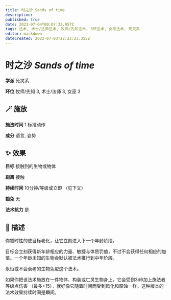 ```yaml
---
title: 时之沙 Sands of time
description: 
published: true
date: 2023-07-04T00:07:32.957Z
tags: 法术, 术士/法师法术, 牧师/先知法术, 3环法术, 女巫法术, 死灵系
editor: markdown
dateCreated: 2023-07-03T22:23:23.355Z
---
```


# **时之沙** *Sands of time*

**学派** 死灵系 

**环位** 牧师/先知 3, 术士/法师 3, 女巫 3

## 🪄 施放

**施法时间** 1 标准动作

**成分** 语言, 姿势

## ✨ 效果 

**目标** 接触到的生物或物体 

**距离** 接触  

**持续时间** 10分钟/等级或立即 （见下文） 

**豁免** 无

**法术抗力** 是

## 📖 描述

你暂时性的使目标老化，让它立刻进入下一个年龄阶段。

目标会立刻获得新年龄相应的力量、敏捷与体质罚值，不过不会获得任何相应的加值。一个年龄未知的生物会默认被法术推行到中年阶段。

永恒或不会衰老的生物免疫这个法术。

如果你把该法术施放在一件物体、构装或亡灵生物身上，它会受到3d6加上施法者等级点伤害 （最多+15），就好像它随着时间而受到风化和腐蚀一样。这种版本的法术效果持续时间是瞬间。
    